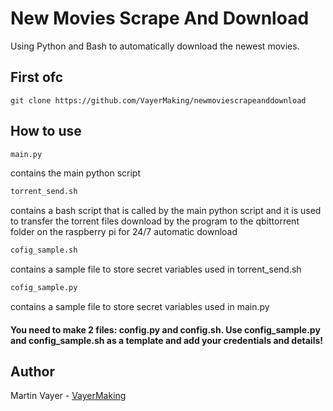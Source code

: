 # New Movies Scrape And Download



Using Python and Bash to automatically download the newest movies.



## First ofc

    git clone https://github.com/VayerMaking/newmoviescrapeanddownload


## How to use

```sh
main.py
```
contains the main python script

```sh
torrent_send.sh
```
contains a bash script that is called by the main python script and it is used to transfer the torrent files download by the program to the qbittorrent folder on the raspberry pi for 24/7 automatic download

```sh
cofig_sample.sh
```

contains a sample file to store secret variables used in torrent_send.sh

```sh
cofig_sample.py
```

contains a sample file to store secret variables used in main.py

#### You need to make 2 files: config.py and config.sh. Use config_sample.py and config_sample.sh as a template and add your credentials and details!

## Author

Martin Vayer - [VayerMaking](https://github.com/VayerMaking)
